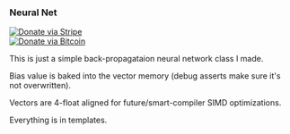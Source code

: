 ### Neural Net

[![Donate via Stripe](https://img.shields.io/badge/Donate-Stripe-green.svg)](https://buy.stripe.com/00gbJZ0OdcNs9zi288)<br>
[![Donate via Bitcoin](https://img.shields.io/badge/Donate-Bitcoin-green.svg)](bitcoin:37fsp7qQKU8XoHZGRQvVzQVP8FrEJ73cSJ)<br>

This is just a simple back-propagataion neural network class I made.

Bias value is baked into the vector memory (debug asserts make sure it's not overwritten).

Vectors are 4-float aligned for future/smart-compiler SIMD optimizations.

Everything is in templates.
